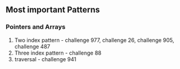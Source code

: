 ## Most important Patterns


### Pointers and Arrays

1. Two index pattern - challenge 977, challenge 26, challenge 905, challenge 487
2. Three index pattern - challenge 88
3. traversal - challenge 941